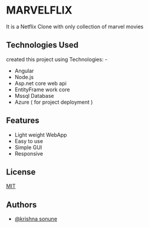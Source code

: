 
#  MARVELFLIX
It is a Netflix Clone with only collection of marvel movies
## Technologies Used

created this project using Technologies: -

- Angular
- Node.js
- Asp.net core web api 
- EntityFrame work core
- Mssql Database
- Azure ( for project deployment )
## Features

- Light weight WebApp
- Easy to use
- Simple GUI
- Responsive


## License

[MIT](https://choosealicense.com/licenses/mit/)


## Authors

- [@krishna sonune](https://www.github.com/krishnasonune)

